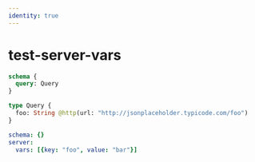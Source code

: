 ```yaml
---
identity: true
---
```


# test-server-vars

```graphql @config
schema {
  query: Query
}

type Query {
  foo: String @http(url: "http://jsonplaceholder.typicode.com/foo")
}
```

```yml @file:config.yml
schema: {}
server:
  vars: [{key: "foo", value: "bar"}]
```
